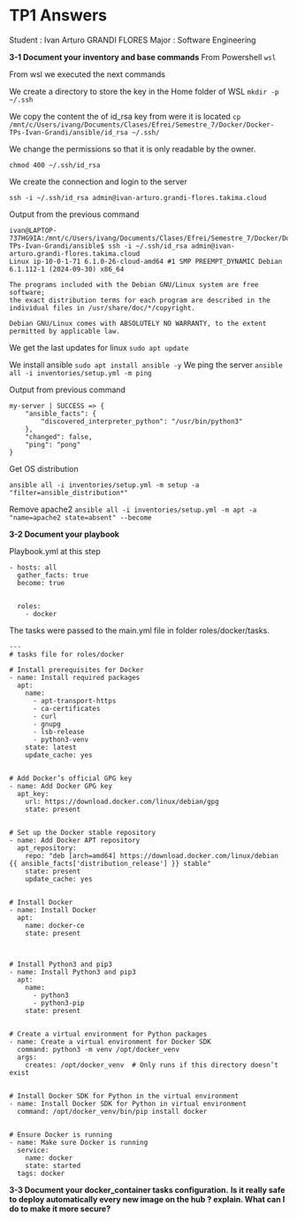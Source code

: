 # TP1 Answers 
Student : Ivan Arturo GRANDI FLORES
Major : Software Engineering


**3-1 Document your inventory and base commands**
From Powershell
```wsl```

From wsl we executed the next commands

We create a directory to store the key in the Home folder of WSL
```mkdir -p ~/.ssh```

We copy the content the of id_rsa key from were it is located
```cp /mnt/c/Users/ivang/Documents/Clases/Efrei/Semestre_7/Docker/Docker-TPs-Ivan-Grandi/ansible/id_rsa ~/.ssh/```

We change the permissions so that it is only readable by the owner.

```chmod 400 ~/.ssh/id_rsa```

We create the connection and login to the server
```
ssh -i ~/.ssh/id_rsa admin@ivan-arturo.grandi-flores.takima.cloud
```

Output from the previous command
```
ivan@LAPTOP-737HG9IA:/mnt/c/Users/ivang/Documents/Clases/Efrei/Semestre_7/Docker/Docker-TPs-Ivan-Grandi/ansible$ ssh -i ~/.ssh/id_rsa admin@ivan-arturo.grandi-flores.takima.cloud
Linux ip-10-0-1-71 6.1.0-26-cloud-amd64 #1 SMP PREEMPT_DYNAMIC Debian 6.1.112-1 (2024-09-30) x86_64

The programs included with the Debian GNU/Linux system are free software;
the exact distribution terms for each program are described in the
individual files in /usr/share/doc/*/copyright.

Debian GNU/Linux comes with ABSOLUTELY NO WARRANTY, to the extent
permitted by applicable law.
```

We get the last updates for linux
```sudo apt update```

We install ansible
```sudo apt install ansible -y```
We ping the server
```ansible all -i inventories/setup.yml -m ping```

Output from previous command
```
my-server | SUCCESS => {
    "ansible_facts": {
        "discovered_interpreter_python": "/usr/bin/python3"
    },
    "changed": false,
    "ping": "pong"
}
```

Get OS distribution

```ansible all -i inventories/setup.yml -m setup -a "filter=ansible_distribution*"```

Remove apache2
```ansible all -i inventories/setup.yml -m apt -a "name=apache2 state=absent" --become```


**3-2 Document your playbook**

Playbook.yml at this step

```
- hosts: all
  gather_facts: true
  become: true


  roles:
    - docker
```

The tasks were passed to the main.yml file in folder roles/docker/tasks.
```
---
# tasks file for roles/docker

# Install prerequisites for Docker
- name: Install required packages
  apt:
    name:
      - apt-transport-https
      - ca-certificates
      - curl
      - gnupg
      - lsb-release
      - python3-venv
    state: latest
    update_cache: yes


# Add Docker’s official GPG key
- name: Add Docker GPG key
  apt_key:
    url: https://download.docker.com/linux/debian/gpg
    state: present


# Set up the Docker stable repository
- name: Add Docker APT repository
  apt_repository:
    repo: "deb [arch=amd64] https://download.docker.com/linux/debian {{ ansible_facts['distribution_release'] }} stable"
    state: present
    update_cache: yes


# Install Docker
- name: Install Docker
  apt:
    name: docker-ce
    state: present



# Install Python3 and pip3
- name: Install Python3 and pip3
  apt:
    name:
      - python3
      - python3-pip
    state: present


# Create a virtual environment for Python packages
- name: Create a virtual environment for Docker SDK
  command: python3 -m venv /opt/docker_venv
  args:
    creates: /opt/docker_venv  # Only runs if this directory doesn’t exist


# Install Docker SDK for Python in the virtual environment
- name: Install Docker SDK for Python in virtual environment
  command: /opt/docker_venv/bin/pip install docker


# Ensure Docker is running
- name: Make sure Docker is running
  service:
    name: docker
    state: started
  tags: docker
```

**3-3 Document your docker_container tasks configuration.**
**Is it really safe to deploy automatically every new image on the hub ? explain. What can I do to make it more secure?**